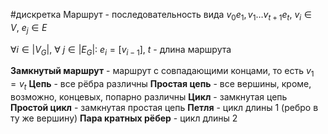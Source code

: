 #дискретка 
Маршрут - последовательность вида $v_0e_1, v_1 \dots v_{t + 1}e_t, \ v_i \in V, \ e_j \in E$

$\forall i \in |V_G|, \ \forall \ j \in |E_G|: \ e_i = [v_{i - 1}], \ t$ - длина маршрута

**Замкнутый маршрут** - маршрут с совпадающими концами, то есть $v_1 = v_t$
**Цепь** - все рёбра различны
**Простая цепь** - все вершины, кроме, возможно, концевых, попарно различны
**Цикл** - замкнутая цепь
**Простой цикл** - замкнутая простая цепь
**Петля** - цикл длины 1 (ребро в ту же вершину)
**Пара кратных рёбер** - цикл длины 2
